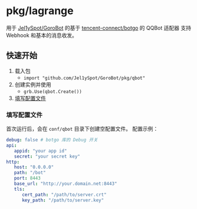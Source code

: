 # pkg/lagrange
用于 [Jel1ySpot/GoroBot](https://github.com/Jel1ySpot/GoroBot) 的基于 [tencent-connect/botgo](https://github.com/tencent-connect/botgo) 的 QQBot 适配器
支持 Webhook 和基本的消息收发。

## 快速开始
1. 载入包
    - `import "github.com/Jel1ySpot/GoroBot/pkg/qbot"`
2. 创建实例并使用
    - `grb.Use(qbot.Create())`
3. [填写配置文件](#填写配置文件)

### 填写配置文件
首次运行后，会在 `conf/qbot` 目录下创建空配置文件。 配置示例：
```yaml
debug: false # botgo 库的 Debug 开关
api:
   appid: "your app id"
   secret: "your secret key"
http:
   host: "0.0.0.0"
   path: "/bot"
   port: 8443
   base_url: "http://your.domain.net:8443"
   tls:
      cert_path: "/path/to/server.crt"
      key_path: "/path/to/server.key"
```
